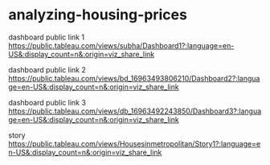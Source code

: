 # analyzing-housing-prices

dashboard public link 1 https://public.tableau.com/views/subha/Dashboard1?:language=en-US&:display_count=n&:origin=viz_share_link

dashboard public link 2 https://public.tableau.com/views/bd_16963493806210/Dashboard2?:language=en-US&:display_count=n&:origin=viz_share_link

dashboard public link 3 https://public.tableau.com/views/db_16963492243850/Dashboard3?:language=en-US&:display_count=n&:origin=viz_share_link

story https://public.tableau.com/views/Housesinmetropolitan/Story1?:language=en-US&:display_count=n&:origin=viz_share_link
